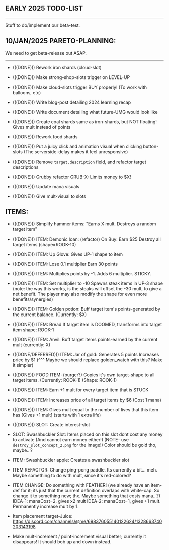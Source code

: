 

## EARLY 2025 TODO-LIST
------------
Stuff to do/implement our beta-test.


## 10/JAN/2025 PARETO-PLANNING:
We need to get beta-release out ASAP.


------------


- (((DONE))) Rework iron shards (cloud-slot)


- (((DONE))) Make strong-shop-slots trigger on LEVEL-UP


- (((DONE))) Make cloud-slots trigger BUY properly! (To work with balloons, etc)


- (((DONE))) Write blog-post detailing 2024 learning recap
- (((DONE))) Write document detailing what future-UMG would look like


- (((DONE))) Create coal shards
same as iron-shards, but NOT floating! Gives mult instead of points


- (((DONE))) Rework food shards


- (((DONE))) Put a juicy click and animation visual when clicking button-slots
    (The serverside-delay makes it feel unresponsive)


- (((DONE))) Remove `target.description` field, and refactor target descriptions


- (((DONE))) Grubby refactor  GRUB-X: Limits money to $X!


- (((DONE))) Update mana visuals


- (((DONE))) Give mult-visual to slots


## ITEMS:

- (((DONE))) Simplify hammer items: 
"Earns X mult. Destroys a random target item"


- (((DONE))) ITEM: Demonic loan: (refactor)
On Buy: Earn $25
Destroy all target items
(shape=ROOK-10)

- (((DONE))) ITEM: Up Glove:
Gives UP-1 shape to item

- (((DONE))) ITEM:
Lose 0.1 multiplier
Earn 30 points

- (((DONE))) ITEM:
Multiplies points by -1. 
Adds 6 multiplier.
STICKY.

- (((DONE))) ITEM:
Set multiplier to -10
Spawns steak items in UP-3 shape
(note: the way this works, is the steaks will offset the -30 mult, to give a net benefit. The player may also modify the shape for even more benefits/synergies)

- (((DONE))) ITEM: Golden potion:
Buff target item's points-generated by the current balance.
(Currently: $X)


- (((DONE))) ITEM: Bread
If target item is DOOMED, transforms into target item
shape: ROOK-1


- (((DONE))) ITEM: Anvil:
Buff target items points-earned by the current mult (currently: X)

- (((DONE/DEFERRED))) ITEM: Jar of gold:
Generates 5 points
Increases price by $1
(^^^ Maybe we should replace golden_watch with this? Make it simpler)


- (((DONE))) FOOD ITEM: (burger?) Copies it's own target-shape to all target items.
(Currently: ROOK-1)
(Shape: ROOK-1)


- (((DONE))) ITEM: Earn +1 mult for every target item that is STUCK

- (((DONE))) ITEM: Increases price of all target items by $6 (Cost 1 mana)

- (((DONE))) ITEM:
Gives mult equal to the number of lives that this item has
[Gives +1 mult]
(starts with 1 extra life)

- (((DONE))) SLOT: Create interest-slot

- SLOT: Swashbuckler Slot:
Items placed on this slot dont cost any money to activate (And cannot earn money either!)
(NOTE- use `destroy_slot_concept_2.png` for the image!)
Color should be gold tho, maybe...?

- ITEM: Swashbuckler apple: Creates a swashbuckler slot

- ITEM REFACTOR: Change ping-pong paddle. Its currently a bit... meh. Maybe something to do with mult, since it's red-colored?

- ITEM CHANGE: Do something with FEATHER!
(we already have an item-def for it; its just that the current definition overlaps with white-cap. 
So change it to something new; thx.
Maybe something that costs mana...?)
IDEA-1: manaCost=2, gives x2 mult
IDEA-2: manaCost=1, gives +1 mult. Permanently increase mult by 1.


- Item placement target-Juice:
https://discord.com/channels/@me/698376055140122624/1328663740203143198


- Make mult-increment / point-increment visual better;
currently it disappears! It should bob up and down instead.


